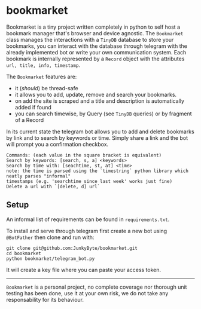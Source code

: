 # bookmarket

Bookmarket is a tiny project written completely in python to self host a bookmark manager that's browser and device agnostic.
The `Bookmarket` class manages the interactions with a `TinyDB` database to store your bookmarks, you can interact with the database
through telegram with the already implemented bot or write your own communication system.
Each bookmark is internally represented by a `Record` object with the attributes `url, title, info, timestamp`.

The `Bookmarket` features are:
- it (*should*) be thread-safe
- it allows you to add, update, remove and search your bookmarks.
- on add the site is scraped and a title and description is automatically added if found
- you can search timewise, by Query (see `TinyDB` queries) or by fragment of a Record

In its current state the telegram bot allows you to add and delete bookmarks by link and to search by keywords or time.
Simply share a link and the bot will prompt you a confirmation checkbox.

```
Commands: (each value in the square bracket is equivalent)
Search by keywords: [search, s, a] <keywords>
Search by time with: [seachtime, st, at] <time>
note: the time is parsed using the `timestring` python library which neatly parses "informal"
timestamps (e.g. 'searchtime since last week' works just fine)
Delete a url with `[delete, d] url`
```

## Setup

An informal list of requirements can be found in `requirements.txt`.

To install and serve through telegram first create a new bot using `@BotFather` then clone and run with:
```
git clone git@github.com:JunkyByte/bookmarket.git
cd bookmarket
python bookmarket/telegram_bot.py
```
It will create a key file where you can paste your access token.

----

`Bookmarket` is a personal project, no complete coverage nor thorough unit testing has been done, use it at your own risk, we do not take any responsability for its behaviour.
